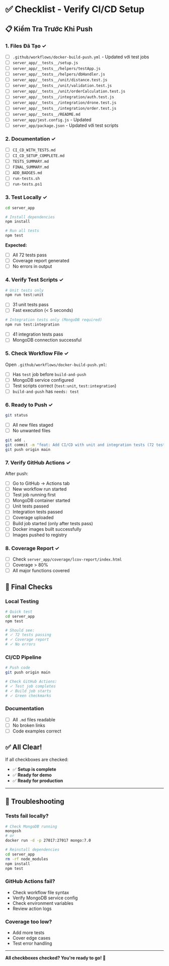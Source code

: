 # ✅ Checklist - Verify CI/CD Setup

## 📋 Kiểm Tra Trước Khi Push

### 1. Files Đã Tạo ✓

- [ ] `.github/workflows/docker-build-push.yml` - Updated với test jobs
- [ ] `server_app/__tests__/setup.js`
- [ ] `server_app/__tests__/helpers/testApp.js`
- [ ] `server_app/__tests__/helpers/dbHandler.js`
- [ ] `server_app/__tests__/unit/distance.test.js`
- [ ] `server_app/__tests__/unit/validation.test.js`
- [ ] `server_app/__tests__/unit/orderCalculation.test.js`
- [ ] `server_app/__tests__/integration/auth.test.js`
- [ ] `server_app/__tests__/integration/drone.test.js`
- [ ] `server_app/__tests__/integration/order.test.js`
- [ ] `server_app/__tests__/README.md`
- [ ] `server_app/jest.config.js` - Updated
- [ ] `server_app/package.json` - Updated với test scripts

### 2. Documentation ✓

- [ ] `CI_CD_WITH_TESTS.md`
- [ ] `CI_CD_SETUP_COMPLETE.md`
- [ ] `TESTS_SUMMARY.md`
- [ ] `FINAL_SUMMARY.md`
- [ ] `ADD_BADGES.md`
- [ ] `run-tests.sh`
- [ ] `run-tests.ps1`

### 3. Test Locally ✓

```bash
cd server_app

# Install dependencies
npm install

# Run all tests
npm test
```

**Expected:**
- [ ] All 72 tests pass
- [ ] Coverage report generated
- [ ] No errors in output

### 4. Verify Test Scripts ✓

```bash
# Unit tests only
npm run test:unit
```
- [ ] 31 unit tests pass
- [ ] Fast execution (< 5 seconds)

```bash
# Integration tests only (MongoDB required)
npm run test:integration
```
- [ ] 41 integration tests pass
- [ ] MongoDB connection successful

### 5. Check Workflow File ✓

Open `.github/workflows/docker-build-push.yml`:

- [ ] Has `test` job before `build-and-push`
- [ ] MongoDB service configured
- [ ] Test scripts correct (`test:unit`, `test:integration`)
- [ ] `build-and-push` has `needs: test`

### 6. Ready to Push ✓

```bash
git status
```
- [ ] All new files staged
- [ ] No unwanted files

```bash
git add .
git commit -m "feat: Add CI/CD with unit and integration tests (72 tests)"
git push origin main
```

### 7. Verify GitHub Actions ✓

After push:

- [ ] Go to GitHub → Actions tab
- [ ] New workflow run started
- [ ] Test job running first
- [ ] MongoDB container started
- [ ] Unit tests passed
- [ ] Integration tests passed
- [ ] Coverage uploaded
- [ ] Build job started (only after tests pass)
- [ ] Docker images built successfully
- [ ] Images pushed to registry

### 8. Coverage Report ✓

- [ ] Check `server_app/coverage/lcov-report/index.html`
- [ ] Coverage > 80%
- [ ] All major functions covered

## 🎯 Final Checks

### Local Testing
```bash
# Quick test
cd server_app
npm test

# Should see:
# ✓ 72 tests passing
# ✓ Coverage report
# ✓ No errors
```

### CI/CD Pipeline
```bash
# Push code
git push origin main

# Check GitHub Actions:
# ✓ Test job completes
# ✓ Build job starts
# ✓ Green checkmarks
```

### Documentation
- [ ] All `.md` files readable
- [ ] No broken links
- [ ] Code examples correct

## ✅ All Clear!

If all checkboxes are checked:
- ✅ **Setup is complete**
- ✅ **Ready for demo**
- ✅ **Ready for production**

---

## 🐛 Troubleshooting

### Tests fail locally?
```bash
# Check MongoDB running
mongosh
# or
docker run -d -p 27017:27017 mongo:7.0

# Reinstall dependencies
cd server_app
rm -rf node_modules
npm install
npm test
```

### GitHub Actions fail?
- Check workflow file syntax
- Verify MongoDB service config
- Check environment variables
- Review action logs

### Coverage too low?
- Add more tests
- Cover edge cases
- Test error handling

---

**All checkboxes checked? You're ready to go! 🚀**
